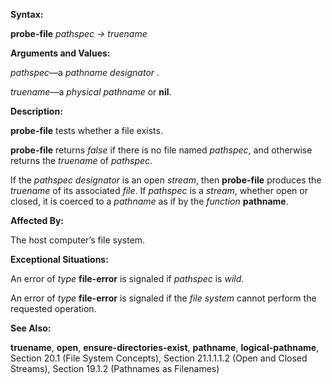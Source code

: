  

**Syntax:** 

**probe-file** *pathspec → truename* 

**Arguments and Values:** 

*pathspec*—a *pathname designator* . 



 

 

*truename*—a *physical pathname* or **nil**. 

**Description:** 

**probe-file** tests whether a file exists. 

**probe-file** returns *false* if there is no file named *pathspec*, and otherwise returns the *truename* of *pathspec*. 

If the *pathspec designator* is an open *stream*, then **probe-file** produces the *truename* of its associated *file*. If *pathspec* is a *stream*, whether open or closed, it is coerced to a *pathname* as if by the *function* **pathname**. 

**Affected By:** 

The host computer’s file system. 

**Exceptional Situations:** 

An error of *type* **file-error** is signaled if *pathspec* is *wild*. 

An error of *type* **file-error** is signaled if the *file system* cannot perform the requested operation. 

**See Also:** 

**truename**, **open**, **ensure-directories-exist**, **pathname**, **logical-pathname**, Section 20.1 (File System Concepts), Section 21.1.1.1.2 (Open and Closed Streams), Section 19.1.2 (Pathnames as Filenames) 

